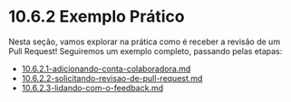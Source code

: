 # 10.6.2 Exemplo Prático

Nesta seção, vamos explorar na prática como é receber a revisão de um Pull Request! Seguiremos um exemplo completo, passando pelas etapas:

* [10.6.2.1-adicionando-conta-colaboradora.md](10.6.2.1-adicionando-conta-colaboradora.md "mention")
* [10.6.2.2-solicitando-revisao-de-pull-request.md](10.6.2.2-solicitando-revisao-de-pull-request.md "mention")
* [10.6.2.3-lidando-com-o-feedback.md](10.6.2.3-lidando-com-o-feedback.md "mention")
